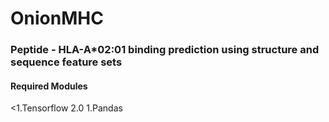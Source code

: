 # OnionMHC
### Peptide - HLA-A*02:01 binding prediction using structure and sequence feature sets

#### Required Modules
<1.Tensorflow 2.0
1.Pandas
